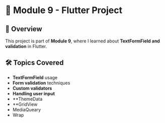 # 📱 Module 9 - Flutter Project  

## 🚀 Overview  
This project is part of **Module 9**, where I learned about **TextFormField and validation** in Flutter.  

## 🛠️ Topics Covered  
- **TextFormField** usage  
- **Form validation** techniques  
- **Custom validators**  
- **Handling user input**
- **ThemeData
- **GridView
- MediaQueary
- Wrap
